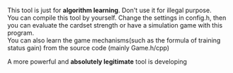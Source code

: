 This tool is just for **algorithm learning**. Don't use it for illegal purpose.   
You can compile this tool by yourself. Change the settings in config.h, then you can evaluate the cardset strength or have a simulation game with this program.    
You can also learn the game mechanisms(such as the formula of training status gain) from the source code (mainly Game.h/cpp)
   
A more powerful and **absolutely legitimate** tool is developing   
